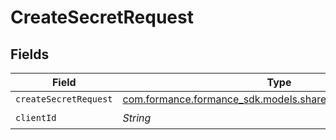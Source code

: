# CreateSecretRequest


## Fields

| Field                                                                                                     | Type                                                                                                      | Required                                                                                                  | Description                                                                                               |
| --------------------------------------------------------------------------------------------------------- | --------------------------------------------------------------------------------------------------------- | --------------------------------------------------------------------------------------------------------- | --------------------------------------------------------------------------------------------------------- |
| `createSecretRequest`                                                                                     | [com.formance.formance_sdk.models.shared.CreateSecretRequest](../../models/shared/CreateSecretRequest.md) | :heavy_minus_sign:                                                                                        | N/A                                                                                                       |
| `clientId`                                                                                                | *String*                                                                                                  | :heavy_check_mark:                                                                                        | Client ID                                                                                                 |